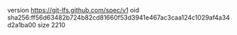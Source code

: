 version https://git-lfs.github.com/spec/v1
oid sha256:ff56d63482b724b82cd81660f53d3941e467ac3caa124c1029af4a34d2a1ba00
size 2210
